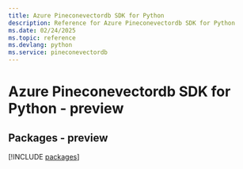 ```yaml
---
title: Azure Pineconevectordb SDK for Python
description: Reference for Azure Pineconevectordb SDK for Python
ms.date: 02/24/2025
ms.topic: reference
ms.devlang: python
ms.service: pineconevectordb
---
```

# Azure Pineconevectordb SDK for Python - preview
## Packages - preview
[!INCLUDE [packages](pineconevectordb-index.md)]